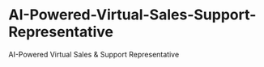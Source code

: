 # AI-Powered-Virtual-Sales-Support-Representative
AI-Powered Virtual Sales &amp; Support Representative
